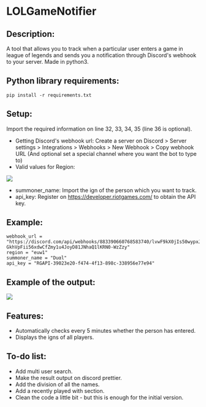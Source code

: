# LOLGameNotifier

## Description:
A tool that allows you to track when a particular user enters a game in league of legends and sends you a notification through Discord's webhook to your server. Made in python3.

## Python library requirements:
```
pip install -r requirements.txt
```

## Setup:
Import the required information on line 32, 33, 34, 35 (line 36 is optional). 
- Getting Discord's webhook url: Create a server on Discord > Server settings > Integrations > Webhooks > New Webhook > Copy webhook URL (And optional set a special channel where you want the bot to type to)
- Valid values for Region:

![](https://i.imgur.com/KQtN7FB.png)
- summoner_name: Import the ign of the person which you want to track.
- api_key: Register on https://developer.riotgames.com/ to obtain the API key.
## Example:
```
webhook_url = "https://discord.com/api/webhooks/883390660768583740/lvwF9kX0jIs50wypxJzPCNo-GkhVpFii56xdwCfZmy1u4JoyD81JNhaQ1lKRN0-WzZzy"
region = "euw1"
summoner_name = "Duαl"
api_key = "RGAPI-39023e20-f474-4f13-898c-338956e77e94"
```

## Example of the output:

![](https://i.imgur.com/pM767ad.png)

## Features:
- Automatically checks every 5 minutes whether the person has entered.
- Displays the igns of all players.

## To-do list:
- Add multi user search.
- Make the result output on discord prettier.
- Add the division of all the names.
- Add a recently played with section.
- Clean the code a little bit - but this is enough for the initial version. 
